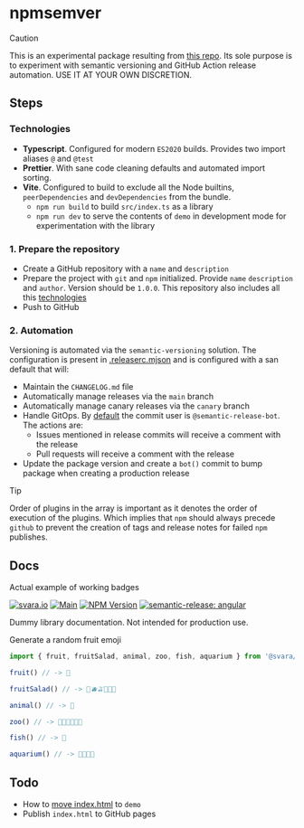 # npmsemver

> [!CAUTION]
> This is an experimental package resulting from [this repo](https://github.com/svaraborut/npmsemver). Its sole purpose
> is
> to experiment with semantic versioning and GitHub Action release automation. USE IT AT YOUR OWN DISCRETION.

## Steps

### Technologies

- **Typescript**. Configured for modern `ES2020` builds. Provides two import aliases `@` and `@test`
- **Prettier**. With sane code cleaning defaults and automated import sorting.
- **Vite**. Configured to build to exclude all the Node builtins, `peerDependencies` and `devDependencies` from the
  bundle.
    - `npm run build` to build `src/index.ts` as a library
    - `npm run dev` to serve the contents of `demo` in development mode for experimentation with the library

### 1. Prepare the repository

- Create a GitHub repository with a `name` and `description`
- Prepare the project with `git` and `npm` initialized. Provide `name` `description` and `author`. Version should be
  `1.0.0`. This repository also includes all this [technologies](#technologies)
- Push to GitHub

### 2. Automation

Versioning is automated via the `semantic-versioning` solution. The configuration is present
in [.releaserc.mjson](.releaserc.mjs) and is configured with a san default that will:

- Maintain the `CHANGELOG.md` file
- Automatically manage releases via the `main` branch
- Automatically manage canary releases via the `canary` branch
- Handle GitOps. By [default](https://github.com/semantic-release/git) the commit user is `@semantic-release-bot`. The
  actions are:
    - Issues mentioned in release commits will receive a comment with the release
    - Pull requests will receive a comment with the release
- Update the package version and create a `bot()` commit to bump package when creating a production release

> [!TIP]
> Order of plugins in the array is important as it denotes the order of execution of the plugins. Which implies that
`npm` should always precede `github` to prevent the creation of tags and release notes for failed `npm` publishes.

## Docs

Actual example of working badges

[![svara.io](https://svara.io/assets/badge.svg)](https://svara.io/)
[![Main](https://github.com/svaraborut/npmsemver/actions/workflows/main.yml/badge.svg)](https://github.com/svaraborut/npmsemver/actions/workflows/main.yml)
[![NPM Version](https://img.shields.io/npm/v/%40svara%2Fnpmsemver)](https://www.npmjs.com/package/@svara/npmsemver)
[![semantic-release: angular](https://img.shields.io/badge/semantic--release-angular-e10079?logo=semantic-release)](https://github.com/semantic-release/semantic-release)

Dummy library documentation. Not intended for production use.

Generate a random fruit emoji

```typescript
import { fruit, fruitSalad, animal, zoo, fish, aquarium } from '@svara/npmsemver'

fruit() // -> 🍊

fruitSalad() // -> 🥝🫐🫒🍊🍇🍍

animal() // -> 🦎

zoo() // -> 🐞🦋🐓🐢🦝🐴

fish() // -> 🦀

aquarium() // -> 🐙🦑🦐🦞
```

## Todo

- How to [move index.html](https://stackoverflow.com/questions/71295772) to `demo`
- Publish `index.html` to GitHub pages
